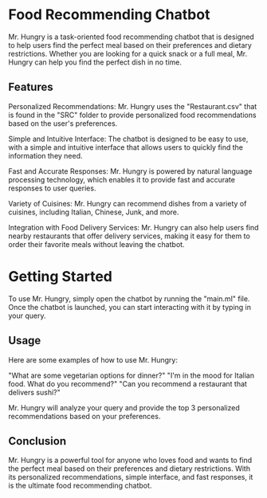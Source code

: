 # Food Recommending Chatbot
Mr. Hungry is a task-oriented food recommending chatbot that is designed to help users find the perfect meal based on their preferences and dietary restrictions. Whether you are looking for a quick snack or a full meal, Mr. Hungry can help you find the perfect dish in no time.

## Features
Personalized Recommendations: Mr. Hungry uses the "Restaurant.csv" that is found in the "SRC" folder to provide personalized food recommendations based on the user's preferences.

Simple and Intuitive Interface: The chatbot is designed to be easy to use, with a simple and intuitive interface that allows users to quickly find the information they need.

Fast and Accurate Responses: Mr. Hungry is powered by natural language processing technology, which enables it to provide fast and accurate responses to user queries.

Variety of Cuisines: Mr. Hungry can recommend dishes from a variety of cuisines, including Italian, Chinese, Junk, and more.

Integration with Food Delivery Services: Mr. Hungry can also help users find nearby restaurants that offer delivery services, making it easy for them to order their favorite meals without leaving the chatbot.

# Getting Started
To use Mr. Hungry, simply open the chatbot by running the "main.ml" file. Once the chatbot is launched, you can start interacting with it by typing in your query.

## Usage
Here are some examples of how to use Mr. Hungry:

"What are some vegetarian options for dinner?" "I'm in the mood for Italian food. What do you recommend?" "Can you recommend a restaurant that delivers sushi?"

Mr. Hungry will analyze your query and provide the top 3 personalized recommendations based on your preferences.

## Conclusion
Mr. Hungry is a powerful tool for anyone who loves food and wants to find the perfect meal based on their preferences and dietary restrictions. With its personalized recommendations, simple interface, and fast responses, it is the ultimate food recommending chatbot.
